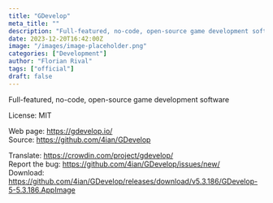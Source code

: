 ```yaml
---
title: "GDevelop"
meta_title: ""
description: "Full-featured, no-code, open-source game development software"
date: 2023-12-20T16:42:00Z
image: "/images/image-placeholder.png"
categories: ["Development"]
author: "Florian Rival"
tags: ["official"]
draft: false
---
```


Full-featured, no-code, open-source game development software

License: MIT

Web page: https://gdevelop.io/  
Source: https://github.com/4ian/GDevelop

Translate: https://crowdin.com/project/gdevelop/  
Report the bug: https://github.com/4ian/GDevelop/issues/new/  
Download: https://github.com/4ian/GDevelop/releases/download/v5.3.186/GDevelop-5-5.3.186.AppImage
